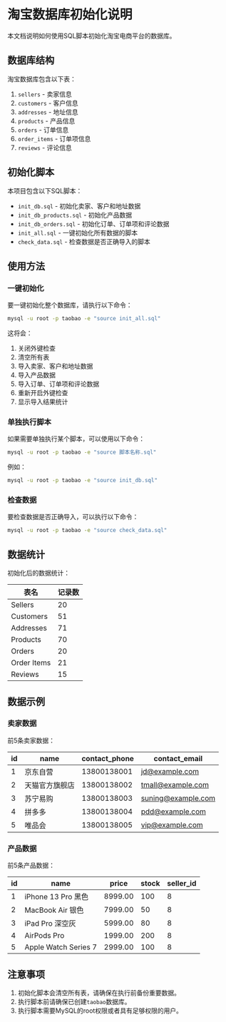 # 淘宝数据库初始化说明

本文档说明如何使用SQL脚本初始化淘宝电商平台的数据库。

## 数据库结构

淘宝数据库包含以下表：

1. `sellers` - 卖家信息
2. `customers` - 客户信息
3. `addresses` - 地址信息
4. `products` - 产品信息
5. `orders` - 订单信息
6. `order_items` - 订单项信息
7. `reviews` - 评论信息

## 初始化脚本

本项目包含以下SQL脚本：

- `init_db.sql` - 初始化卖家、客户和地址数据
- `init_db_products.sql` - 初始化产品数据
- `init_db_orders.sql` - 初始化订单、订单项和评论数据
- `init_all.sql` - 一键初始化所有数据的脚本
- `check_data.sql` - 检查数据是否正确导入的脚本

## 使用方法

### 一键初始化

要一键初始化整个数据库，请执行以下命令：

```bash
mysql -u root -p taobao -e "source init_all.sql"
```

这将会：
1. 关闭外键检查
2. 清空所有表
3. 导入卖家、客户和地址数据
4. 导入产品数据
5. 导入订单、订单项和评论数据
6. 重新开启外键检查
7. 显示导入结果统计

### 单独执行脚本

如果需要单独执行某个脚本，可以使用以下命令：

```bash
mysql -u root -p taobao -e "source 脚本名称.sql"
```

例如：

```bash
mysql -u root -p taobao -e "source init_db.sql"
```

### 检查数据

要检查数据是否正确导入，可以执行以下命令：

```bash
mysql -u root -p taobao -e "source check_data.sql"
```

## 数据统计

初始化后的数据统计：

| 表名         | 记录数 |
|--------------|--------|
| Sellers      | 20     |
| Customers    | 51     |
| Addresses    | 71     |
| Products     | 70     |
| Orders       | 20     |
| Order Items  | 21     |
| Reviews      | 15     |

## 数据示例

### 卖家数据

前5条卖家数据：

| id | name               | contact_phone | contact_email      |
|----|--------------------|--------------|--------------------|
| 1  | 京东自营           | 13800138001  | jd@example.com     |
| 2  | 天猫官方旗舰店     | 13800138002  | tmall@example.com  |
| 3  | 苏宁易购           | 13800138003  | suning@example.com |
| 4  | 拼多多             | 13800138004  | pdd@example.com    |
| 5  | 唯品会             | 13800138005  | vip@example.com    |

### 产品数据

前5条产品数据：

| id | name                  | price   | stock | seller_id |
|----|--------------------   |---------|-------|-----------|
| 1  | iPhone 13 Pro 黑色    | 8999.00 | 100   | 8         |
| 2  | MacBook Air 银色      | 7999.00 | 50    | 8         |
| 3  | iPad Pro 深空灰       | 5999.00 | 80    | 8         |
| 4  | AirPods Pro           | 1999.00 | 200   | 8         |
| 5  | Apple Watch Series 7  | 2999.00 | 100   | 8         |

## 注意事项

1. 初始化脚本会清空所有表，请确保在执行前备份重要数据。
2. 执行脚本前请确保已创建`taobao`数据库。
3. 执行脚本需要MySQL的root权限或者具有足够权限的用户。 